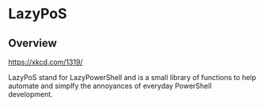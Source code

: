 # LazyPoS

## Overview
https://xkcd.com/1319/

LazyPoS stand for LazyPowerShell and is a small library of functions to help automate and simplfy the annoyances of everyday PowerShell development. 
